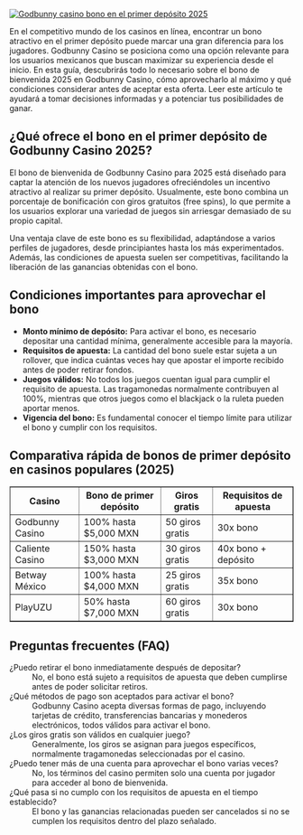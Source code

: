 [![Godbunny casino bono en el primer depósito 2025](https://123-caf.pages.dev/gitsignup.png)](https://vrmoo.ru/Bt82HjjY)

<p>En el competitivo mundo de los casinos en línea, encontrar un bono atractivo en el primer depósito puede marcar una gran diferencia para los jugadores. Godbunny Casino se posiciona como una opción relevante para los usuarios mexicanos que buscan maximizar su experiencia desde el inicio. En esta guía, descubrirás todo lo necesario sobre el bono de bienvenida 2025 en Godbunny Casino, cómo aprovecharlo al máximo y qué condiciones considerar antes de aceptar esta oferta. Leer este artículo te ayudará a tomar decisiones informadas y a potenciar tus posibilidades de ganar.</p>  <h2>¿Qué ofrece el bono en el primer depósito de Godbunny Casino 2025?</h2> <p>El bono de bienvenida de Godbunny Casino para 2025 está diseñado para captar la atención de los nuevos jugadores ofreciéndoles un incentivo atractivo al realizar su primer depósito. Usualmente, este bono combina un porcentaje de bonificación con giros gratuitos (free spins), lo que permite a los usuarios explorar una variedad de juegos sin arriesgar demasiado de su propio capital.</p>  <p>Una ventaja clave de este bono es su flexibilidad, adaptándose a varios perfiles de jugadores, desde principiantes hasta los más experimentados. Además, las condiciones de apuesta suelen ser competitivas, facilitando la liberación de las ganancias obtenidas con el bono.</p>  <h2>Condiciones importantes para aprovechar el bono</h2> <ul> <li><strong>Monto mínimo de depósito:</strong> Para activar el bono, es necesario depositar una cantidad mínima, generalmente accesible para la mayoría.</li> <li><strong>Requisitos de apuesta:</strong> La cantidad del bono suele estar sujeta a un rollover, que indica cuántas veces hay que apostar el importe recibido antes de poder retirar fondos.</li> <li><strong>Juegos válidos:</strong> No todos los juegos cuentan igual para cumplir el requisito de apuesta. Las tragamonedas normalmente contribuyen al 100%, mientras que otros juegos como el blackjack o la ruleta pueden aportar menos.</li> <li><strong>Vigencia del bono:</strong> Es fundamental conocer el tiempo límite para utilizar el bono y cumplir con los requisitos.</li> </ul>  <h2>Comparativa rápida de bonos de primer depósito en casinos populares (2025)</h2> <table border="1" cellpadding="8" cellspacing="0" style="border-collapse: collapse; width: 100%;"> <thead> <tr> <th>Casino</th> <th>Bono de primer depósito</th> <th>Giros gratis</th> <th>Requisitos de apuesta</th> </tr> </thead> <tbody> <tr> <td>Godbunny Casino</td> <td>100% hasta $5,000 MXN</td> <td>50 giros gratis</td> <td>30x bono</td> </tr> <tr> <td>Caliente Casino</td> <td>150% hasta $3,000 MXN</td> <td>30 giros gratis</td> <td>40x bono + depósito</td> </tr> <tr> <td>Betway México</td> <td>100% hasta $4,000 MXN</td> <td>25 giros gratis</td> <td>35x bono</td> </tr> <tr> <td>PlayUZU</td> <td>50% hasta $7,000 MXN</td> <td>60 giros gratis</td> <td>30x bono</td> </tr> </tbody> </table>  <h2>Preguntas frecuentes (FAQ)</h2> <dl> <dt>¿Puedo retirar el bono inmediatamente después de depositar?</dt> <dd>No, el bono está sujeto a requisitos de apuesta que deben cumplirse antes de poder solicitar retiros.</dd>  <dt>¿Qué métodos de pago son aceptados para activar el bono?</dt> <dd>Godbunny Casino acepta diversas formas de pago, incluyendo tarjetas de crédito, transferencias bancarias y monederos electrónicos, todos válidos para activar el bono.</dd>  <dt>¿Los giros gratis son válidos en cualquier juego?</dt> <dd>Generalmente, los giros se asignan para juegos específicos, normalmente tragamonedas seleccionadas por el casino.</dd>  <dt>¿Puedo tener más de una cuenta para aprovechar el bono varias veces?</dt> <dd>No, los términos del casino permiten solo una cuenta por jugador para acceder al bono de bienvenida.</dd>  <dt>¿Qué pasa si no cumplo con los requisitos de apuesta en el tiempo establecido?</dt> <dd>El bono y las ganancias relacionadas pueden ser cancelados si no se cumplen los requisitos dentro del plazo señalado.</dd> </dl>